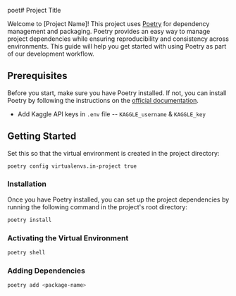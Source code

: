 poet# Project Title

Welcome to [Project Name]! This project uses [Poetry](https://python-poetry.org/) for dependency management and packaging. Poetry provides an easy way to manage project dependencies while ensuring reproducibility and consistency across environments. This guide will help you get started with using Poetry as part of our development workflow.

## Prerequisites

Before you start, make sure you have Poetry installed. If not, you can install Poetry by following the instructions on the [official documentation](https://python-poetry.org/docs/#installation).

- Add Kaggle API keys in `.env` file
-- `KAGGLE_username` & `KAGGLE_key`
## Getting Started

Set this so that the virtual environment is created in the project directory:
```bash
poetry config virtualenvs.in-project true
```

### Installation

Once you have Poetry installed, you can set up the project dependencies by running the following command in the project's root directory:

```bash
poetry install
```

### Activating the Virtual Environment

```bash
poetry shell
```

### Adding Dependencies
```bash
poetry add <package-name>
```


